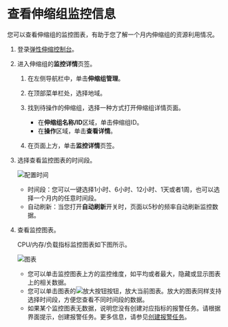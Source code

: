 # 查看伸缩组监控信息

您可以查看伸缩组的监控图表，有助于您了解一个月内伸缩组的资源利用情况。

1.  登录[弹性伸缩控制台](https://essnew.console.aliyun.com/)。

2.  进入伸缩组的**监控详情**页签。

    1.  在左侧导航栏中，单击**伸缩组管理**。

    2.  在顶部菜单栏处，选择地域。

    3.  找到待操作的伸缩组，选择一种方式打开伸缩组详情页面。

        -   在**伸缩组名称/ID**区域，单击伸缩组ID。
        -   在**操作**区域，单击**查看详情**。
    4.  在页面上方，单击**监控详情**页签。

3.  选择查看监控图表的时间段。

    ![配置时间](https://static-aliyun-doc.oss-accelerate.aliyuncs.com/assets/img/zh-CN/8146329061/p206881.png)

    -   时间段：您可以一键选择1小时、6小时、12小时、1天或者1周，也可以选择一个月内的任意时间段。
    -   自动刷新：当您打开**自动刷新**开关时，页面以5秒的频率自动刷新监控数据。
4.  查看监控图表。

    CPU/内存/负载指标监控图表如下图所示。

    ![图表](https://static-aliyun-doc.oss-accelerate.aliyuncs.com/assets/img/zh-CN/9554929061/p207369.png)

    -   您可以单击监控图表上方的监控维度，如平均或者最大，隐藏或显示图表上的相关数据。
    -   您可以单击图表的![放大按钮](https://static-aliyun-doc.oss-accelerate.aliyuncs.com/assets/img/zh-CN/8146329061/p206799.png)按钮，放大当前图表。放大的图表同样支持选择时间段，方便您查看不同时间段的数据。
    -   如果某个监控图表无数据，说明您没有创建对应指标的报警任务。请根据界面提示，创建报警任务。更多信息，请参见[创建报警任务](/cn.zh-CN/自动伸缩/报警任务/创建报警任务.md)。

